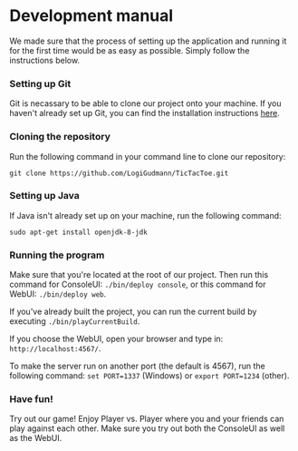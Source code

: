 # **Development manual**
We made sure that the process of setting up the application and running it for the first time would be as easy as possible. Simply follow the instructions below.

### Setting up Git
Git is necassary to be able to clone our project onto your machine. If you haven't already set up Git, you can find the installation instructions [here](https://goo.gl/Xy3rLy "Git setup").


### Cloning the repository
Run the following command in your command line to clone our repository:
```
git clone https://github.com/LogiGudmann/TicTacToe.git
```

### Setting up Java
If Java isn't already set up on your machine, run the following command:
```
sudo apt-get install openjdk-8-jdk
```

### Running the program
Make sure that you're located at the root of our project. Then run this command for ConsoleUI: `./bin/deploy console`, or this command for WebUI: `./bin/deploy web`.

If you've already built the project, you can run the current build by executing `./bin/playCurrentBuild`.

If you choose the WebUI, open your browser and type in: `http://localhost:4567/`.

To make the server run on another port (the default is 4567), run the following command: 
`set PORT=1337` (Windows) or `export PORT=1234` (other).




### Have fun!
Try out our game! Enjoy Player vs. Player where you and your friends can play against each other. Make sure you try out both the ConsoleUI as well as the WebUI.




